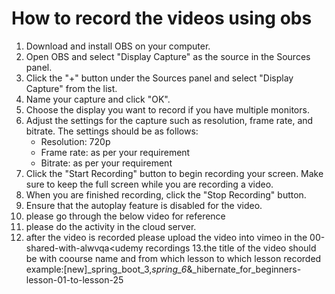 # How to record the videos using obs 
1.  Download and install OBS on your computer.
2.  Open OBS and select "Display Capture" as the source in the Sources panel.
3.  Click the "+" button under the Sources panel and select "Display Capture" from the list.
4.  Name your capture and click "OK".
5.  Choose the display you want to record if you have multiple monitors.
6.  Adjust the settings for the capture such as resolution, frame rate, and bitrate. The settings should be as follows:
    -   Resolution: 720p
    -   Frame rate: as per your requirement
    -   Bitrate: as per your requirement
7.  Click the "Start Recording" button to begin recording your screen. Make sure to keep the full screen while you are recording a video.  
8.  When you are finished recording, click the "Stop Recording" button.
9.  Ensure that the autoplay feature is disabled for the video.
10. please go through the below video for reference 
11. please do the activity in the cloud server.
12. after the video is recorded please upload the video into vimeo in the 00-shared-with-alwvqa<udemy recordings 
13.the title of the video should be with coourse name and from which lesson to which lesson recorded 
example:[new]_spring_boot_3,_spring_6_&_hibernate_for_beginners-lesson-01-to-lesson-25
